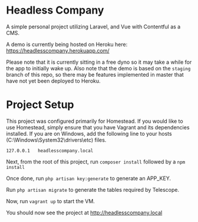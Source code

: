 # Headless Company

A simple personal project utilizing Laravel, and Vue with Contentful as a CMS.

A demo is currently being hosted on Heroku here: https://headlesscompany.herokuapp.com/

Please note that it is currently sitting in a free dyno so it may take a while for the app to
initially wake up. Also note that the demo is based on the `staging` branch of this repo, so there may
be features implemented in master that have not yet been deployed to Heroku.

# Project Setup

This project was configured primarily for Homestead. If you would like to use Homestead, simply ensure
that you have Vagrant and its dependencies installed. If you are on Windows, add the following line to your
hosts (C:\Windows\System32\drivers\etc) files.

```
127.0.0.1   headlesscompany.local
```

Next, from the root of this project, run `composer install` followed by a `npm install`

Once done, run `php artisan key:generate` to generate an APP_KEY.

Run `php artisan migrate` to generate the tables required by Telescope.

Now, run `vagrant up` to start the VM.

You should now see the project at http://headlesscompany.local
